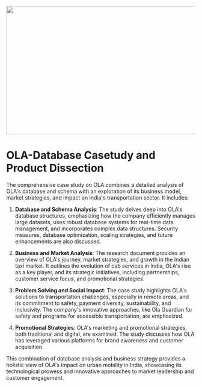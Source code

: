 <p align="center">
  <img src="https://github.com/Tahascommit/Product-Dissection---OLA-Database-Casestudy-/blob/81bcd0837c7ddd83dda4e1ba19ed4b237de7df08/assets/Feature_Image.png" width="703" height="340">
</p>

# OLA-Database Casetudy and Product Dissection

The comprehensive case study on OLA combines a detailed analysis of OLA's database and schema with an exploration of its business model, market strategies, and impact on India's transportation sector. It includes:

1.  **Database and Schema Analysis**: The study delves deep into OLA's database structures, emphasizing how the company efficiently manages large datasets, uses robust database systems for real-time data management, and incorporates complex data structures. Security measures, database optimization, scaling strategies, and future enhancements are also discussed.
    
2.  **Business and Market Analysis**: The research document provides an overview of OLA's journey, market strategies, and growth in the Indian taxi market. It outlines the evolution of cab services in India, OLA's rise as a key player, and its strategic initiatives, including partnerships, customer service focus, and promotional strategies.
    
3.  **Problem Solving and Social Impact**: The case study highlights OLA's solutions to transportation challenges, especially in remote areas, and its commitment to safety, payment diversity, sustainability, and inclusivity. The company's innovative approaches, like Ola Guardian for safety and programs for accessible transportation, are emphasized.
    
4.  **Promotional Strategies**: OLA's marketing and promotional strategies, both traditional and digital, are examined. The study discusses how OLA has leveraged various platforms for brand awareness and customer acquisition.
    

This combination of database analysis and business strategy provides a holistic view of OLA's impact on urban mobility in India, showcasing its technological prowess and innovative approaches to market leadership and customer engagement.
